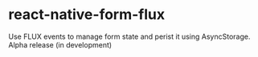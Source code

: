 # react-native-form-flux
Use FLUX events to manage form state and perist it using AsyncStorage.
Alpha release (in development)
